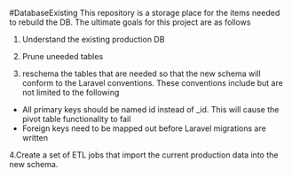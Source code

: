 #DatabaseExisting
This repository is a storage place for the items needed to rebuild the DB.   The ultimate goals for this project are as follows

1. Understand the existing production DB

2. Prune uneeded tables

3. reschema the tables that are needed so that the new schema will conform to the Laravel conventions.  These conventions include but are not limited to the following
  * All primary keys should be named id instead of <tablename>_id.   This will cause the pivot table functionality to fail
  * Foreign keys need to be mapped out before Laravel migrations are written

4.Create a set of ETL jobs that import the current production data into the new schema.





